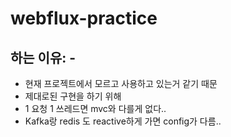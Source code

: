 # webflux-practice

## 하는 이유: -
 - 현재 프로젝트에서 모르고 사용하고 있는거 같기 때문
 - 제대로된 구현을 하기 위해
 - 1 요청 1 쓰레드면 mvc와 다를게 없다..
 - Kafka랑 redis 도 reactive하게 가면 config가 다름..
